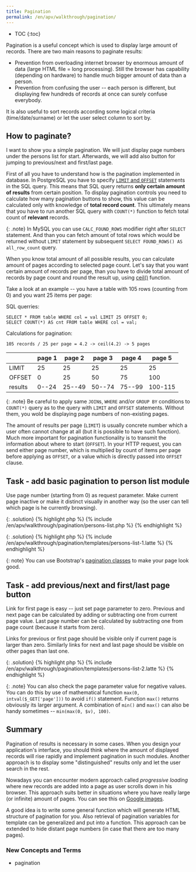 ```yaml
---
title: Pagination
permalink: /en/apv/walkthrough/pagination/
---
```


* TOC
{:toc}

Pagination is a useful concept which is used to display large amount of records. There are two main reasons
to paginate results:

- Prevention from overloading internet browser by enormous amount of data (large HTML file = long processing).
  Still the browser has capability (depending on hardware) to handle much bigger amount of data than a person.
- Prevention from confusing the user -- each person is different, but displaying few hundreds of records
  at once can surely confuse everybody.
 
It is also useful to sort records according some logical criteria (time/date/surname) or let the user select
column to sort by.

## How to paginate?
I want to show you a simple pagination. We will just display page numbers under the persons list for start.
Afterwards, we will add also button for jumping to previous/next and first/last page.

First of all you have to understand how is the pagination implemented in database. In PostgreSQL you have to
specify [`LIMIT` and `OFFSET`](/en/apv/articles/sql-aggregation/#pagination) statements in the SQL query.
This means that SQL query returns **only certain amount of results** from certain position. To display
pagination controls you need to calculate how many pagination buttons to show, this value can be calculated
only with knowledge of **total record count**. This ultimately means that you have to run another SQL query
with `COUNT(*)` function to fetch total count of **relevant** records.

{: .note}
In MySQL you can use `CALC_FOUND_ROWS` modifier right after `SELECT` statement. And than you can fetch
amount of total rows which would be returned without `LIMIT` statement by subsequent `SELECT FOUND_ROWS()
AS all_row_count` query.

When you know total amount of all possible results, you can calculate amount of pages according to
selected page count. Let's say that you want certain amount of records per page, than you have to divide
total amount of records by page count and round the result up, using [ceil()](http://php.net/manual/en/function.ceil.php)
function.

Take a look at an example -- you have a table with 105 rows (counting from 0) and you want 25 items per page:

SQL querries:

```
SELECT * FROM table WHERE col = val LIMIT 25 OFFSET 0;
SELECT COUNT(*) AS cnt FROM table WHERE col = val;
```

Calculations for pagination:

```
105 records / 25 per page = 4.2 -> ceil(4.2) -> 5 pages
```

|       |page 1|page 2|page 3|page 4|page 5 |
|-------|------|------|------|------|-------|
|LIMIT  |25    |25    |25    |25    |25     |
|OFFSET |0     |25    |50    |75    |100    |
|results|0--24 |25--49|50--74|75--99|100-115|

{: .note}
Be careful to apply same `JOIN`s, `WHERE` and/or `GROUP BY` conditions to `COUNT(*)` query as to the
query with `LIMIT` and `OFFSET` statements. Without them, you wold be displaying page numbers of
non-existing pages.
 
The amount of results per page (`LIMIT`) is usually concrete number which a user often cannot change
at all (but it is possible to have such function). Much more important for pagination functionality is
to transmit the information about where to start (`OFFSET`). In your HTTP request, you can send either
page number, which is multiplied by count of items per page before applying as `OFFSET`, or a value which
is directly passed into `OFFSET` clause.

## Task - add basic pagination to person list module
Use page number (starting from 0) as request parameter. Make current page inactive or make it distinct
visually in another way (so the user can tell which page is he currently browsing).

{: .solution}
{% highlight php %}
{% include /en/apv/walkthrough/pagination/persons-list.php %}
{% endhighlight %}

{: .solution}
{% highlight php %}
{% include /en/apv/walkthrough/pagination/templates/persons-list-1.latte %}
{% endhighlight %}

{: note}
You can use Bootstrap's [pagination classes](http://getbootstrap.com/components/#pagination) to make
your page look good.

## Task - add previous/next and first/last page button
Link for first page is easy -- just set page parameter to zero. Previous and next page can be calculated
by adding or subtracting one from current page value. Last page number can be calculated by subtracting
one from page count (because it starts from zero).

Links for previous or first page should be visible only if current page is larger than zero. Similarly links
for next and last page should be visible on other pages than last one.

{: .solution}
{% highlight php %}
{% include /en/apv/walkthrough/pagination/templates/persons-list-2.latte %}
{% endhighlight %}

{: .note}
You can also check the page parameter value for negative values. You can do this by use of mathematical
function `max(0, intval($_GET['page']))` to avoid `if()` statement. Function `max()` returns obviously its
larger argument. A combination of `min()` and `max()` can also be handy sometimes -- `min(max(0, $v), 100)`.

## Summary
Pagination of results is necessary in some cases. When you design your application's interface, you
should think where the amount of displayed records will rise rapidly and implement pagination in
such modules. Another approach is to display some "distinguished" results only and let the user
search in the rest.

Nowadays you can encounter modern approach called *progressive loading* where new records are added into
a page as user scrolls down in his browser. This approach suits better in situations where you have
really large (or infinite) amount of pages. You can see this on [Google images](https://images.google.com?q=cat).

A good idea is to write some general function which will generate HTML structure of pagination for you.
Also retrieval of pagination variables for template can be generalized and put into a function.
This approach can be extended to hide distant page numbers (in case that there are too many pages).

### New Concepts and Terms
- pagination
